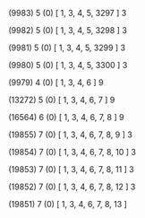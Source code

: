 (9983) 5 (0) [ 1, 3, 4, 5, 3297 ] 3 


(9982) 5 (0) [ 1, 3, 4, 5, 3298 ] 3 


(9981) 5 (0) [ 1, 3, 4, 5, 3299 ] 3 


(9980) 5 (0) [ 1, 3, 4, 5, 3300 ] 3 


(9979) 4 (0) [ 1, 3, 4, 6 ] 9 


(13272) 5 (0) [ 1, 3, 4, 6, 7 ] 9 


(16564) 6 (0) [ 1, 3, 4, 6, 7, 8 ] 9 


(19855) 7 (0) [ 1, 3, 4, 6, 7, 8, 9 ] 3 


(19854) 7 (0) [ 1, 3, 4, 6, 7, 8, 10 ] 3 


(19853) 7 (0) [ 1, 3, 4, 6, 7, 8, 11 ] 3 


(19852) 7 (0) [ 1, 3, 4, 6, 7, 8, 12 ] 3 


(19851) 7 (0) [ 1, 3, 4, 6, 7, 8, 13 ]  

